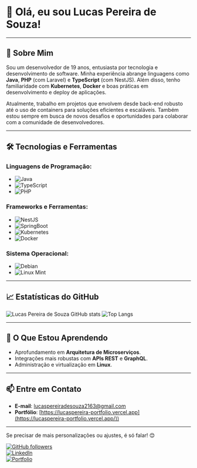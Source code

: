# 👋 Olá, eu sou Lucas Pereira de Souza! 



---

## 🚀 Sobre Mim

Sou um desenvolvedor de 19 anos, entusiasta por tecnologia e desenvolvimento de software. Minha experiência abrange linguagens como **Java**, **PHP** (com Laravel) e **TypeScript** (com NestJS). Além disso, tenho familiaridade com **Kubernetes**, **Docker** e boas práticas em desenvolvimento e deploy de aplicações.

Atualmente, trabalho em projetos que envolvem desde back-end robusto até o uso de containers para soluções eficientes e escaláveis. Também estou sempre em busca de novos desafios e oportunidades para colaborar com a comunidade de desenvolvedores.

---

## 🛠️ Tecnologias e Ferramentas

### Linguagens de Programação:
- ![Java](https://img.shields.io/badge/Java-%23ED8B00.svg?style=flat&logo=openjdk&logoColor=white)
- ![TypeScript](https://img.shields.io/badge/TypeScript-%23007ACC.svg?style=flat&logo=typescript&logoColor=white)
- ![PHP](https://img.shields.io/badge/PHP-777BB4?style=flat&logo=php&logoColor=white)

### Frameworks e Ferramentas:
- ![NestJS](https://img.shields.io/badge/NestJS-%23E0234E.svg?style=flat&logo=nestjs&logoColor=white)
- ![SpringBoot](https://img.shields.io/badge/SpringBoot-%23AAFF00.svg?style=flat&logo=springboot&logoColor=white)
- ![Kubernetes](https://img.shields.io/badge/Kubernetes-%23326CE5.svg?style=flat&logo=kubernetes&logoColor=white)
- ![Docker](https://img.shields.io/badge/Docker-%230db7ed.svg?style=flat&logo=docker&logoColor=white)

### Sistema Operacional:
- ![Debian](https://img.shields.io/badge/Debian-%23A81D33.svg?style=flat&logo=debian&logoColor=white)
- ![Linux Mint](https://img.shields.io/badge/Linux_Mint-%23AAFF00.svg?style=flat&logo=linuxmint&logoColor=white)

---

## 📈 Estatísticas do GitHub

![Lucas Pereira de Souza GitHub stats](https://github-readme-stats.vercel.app/api?username=lucaspereirasouza&showicons=true&theme=chartreuse-dark)
![Top Langs](https://github-readme-stats.vercel.app/api/top-langs/?username=lucaspereirasouza&layout=compact&theme=radical)

---

## 🌱 O Que Estou Aprendendo
- Aprofundamento em **Arquitetura de Microserviços**.
- Integrações mais robustas com **APIs REST** e **GraphQL**.
- Administração e virtualização em **Linux**.

---

## 📫 Entre em Contato
- **E-mail**: lucaspereiradesouza2163@gmail.com
- **Portfólio**: [https://lucaspereira-portfolio.vercel.app](https://lucaspereira-portfolio.vercel.app/))  

---

Se precisar de mais personalizações ou ajustes, é só falar! 😊

[![GitHub followers](https://img.shields.io/github/followers/lucaspereirasouza?style=social)](https://github.com/lucaspereirasouza)  
[![LinkedIn](https://img.shields.io/badge/LinkedIn-Connect-blue?style=flat&logo=linkedin)](https://www.linkedin.com/in/seu-perfil-linkedin)  
[![Portfolio](https://img.shields.io/badge/Portfolio-View-brightgreen?style=flat&logo=vercel)](https://lucaspereira-portfolio.vercel.app/)




